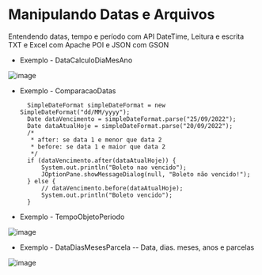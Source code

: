 # Manipulando Datas e Arquivos
Entendendo datas, tempo e período com API DateTime, Leitura e escrita TXT e Excel com Apache POI e JSON com GSON


* Exemplo - DataCalculoDiaMesAno

![image](https://user-images.githubusercontent.com/11823640/192775083-6ff1d20b-46d1-4f8f-89e4-669f5c297327.png)

* Exemplo - ComparacaoDatas

        SimpleDateFormat simpleDateFormat = new SimpleDateFormat("dd/MM/yyyy");
        Date dataVencimento = simpleDateFormat.parse("25/09/2022");
        Date dataAtualHoje = simpleDateFormat.parse("20/09/2022");
        /*
         * after: se data 1 e menor que data 2
         * before: se data 1 e maior que data 2
         */
        if (dataVencimento.after(dataAtualHoje)) {
            System.out.println("Boleto nao vencido");
            JOptionPane.showMessageDialog(null, "Boleto não vencido!");
        } else {
            // dataVencimento.before(dataAtualHoje);
            System.out.println("Boleto vencido");
        }

* Exemplo - TempoObjetoPeriodo

![image](https://user-images.githubusercontent.com/11823640/192267897-bb66c65a-3355-4a15-883f-e7eb34bd1a3e.png)


* Exemplo - DataDiasMesesParcela
-- Data, dias. meses, anos e parcelas

![image](https://user-images.githubusercontent.com/11823640/192278370-3de50fc5-eec6-42b0-b842-adb92a484fbb.png)
